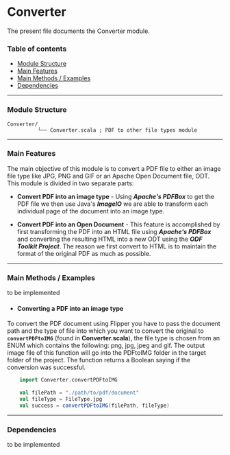 # Converter

The present file documents the Converter module.
<br/>

### Table of contents ###

* [Module Structure](#module-structure)
* [Main Features](#main-features)
* [Main Methods / Examples](#main-methods-/-examples)
* [Dependencies](#dependencies)
 
 
---
### Module Structure ### 
  
   ```
   Converter/
             └── Converter.scala ; PDF to other file types module
   ```
---

### Main Features ### 

The main objective of this module is to convert a PDF file to either an image file type like 
JPG, PNG and GIF or an Apache Open Document file, ODT. This module is divided in two separate parts:

* **Convert PDF into an image type** - Using **_Apache's PDFBox_** to get the PDF file we then use 
Java's **_ImageIO_** we are able to transform each individual page of the document into an image type. 

* **Convert PDF into an Open Document** - This feature is accomplished by first transforming the PDF into
an HTML file using **_Apache's PDFBox_** and converting the resulting HTML into a new ODT using 
the **_ODF Toolkit Project_**. The reason we first convert to HTML is to maintain the format of the 
original PDF as much as possible.
 
---

### Main Methods / Examples ###

to be implemented

* #### Converting a PDF into an image type ####

To convert the PDF document using Flipper you have to pass the document path and the type of file into which 
you want to convert the original to **`convertPDFtoIMG`** (found in **Converter.scala**), the file type is chosen 
from an ENUM which contains the following: png, jpg, jpeg and gif. The output image file of this function
will go into the PDFtoIMG folder in the target folder of the project. The function returns a Boolean saying 
if the conversion was successful.

```scala
    import Converter.convertPDFtoIMG
    
    val filePath = "./path/to/pdf/document"
    val fileType = FileType.jpg
    val success = convertPDFtoIMG(filePath, fileType)
```
 
---

### Dependencies ### 

to be implemented 
 
